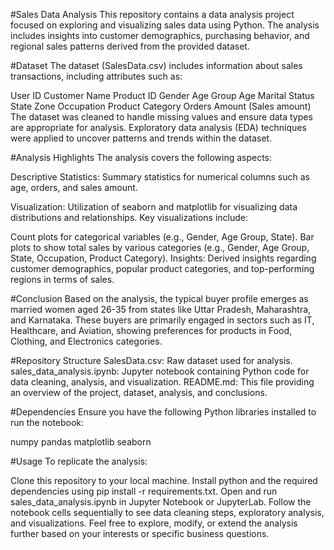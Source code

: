 #Sales Data Analysis
This repository contains a data analysis project focused on exploring and visualizing sales data using Python. The analysis includes insights into customer demographics, purchasing behavior, and regional sales patterns derived from the provided dataset.

#Dataset
The dataset (SalesData.csv) includes information about sales transactions, including attributes such as:

User ID
Customer Name
Product ID
Gender
Age Group
Age
Marital Status
State
Zone
Occupation
Product Category
Orders
Amount (Sales amount)
The dataset was cleaned to handle missing values and ensure data types are appropriate for analysis. Exploratory data analysis (EDA) techniques were applied to uncover patterns and trends within the dataset.

#Analysis Highlights
The analysis covers the following aspects:

Descriptive Statistics: Summary statistics for numerical columns such as age, orders, and sales amount.

Visualization: Utilization of seaborn and matplotlib for visualizing data distributions and relationships. Key visualizations include:

Count plots for categorical variables (e.g., Gender, Age Group, State).
Bar plots to show total sales by various categories (e.g., Gender, Age Group, State, Occupation, Product Category).
Insights: Derived insights regarding customer demographics, popular product categories, and top-performing regions in terms of sales.

#Conclusion
Based on the analysis, the typical buyer profile emerges as married women aged 26-35 from states like Uttar Pradesh, Maharashtra, and Karnataka. These buyers are primarily engaged in sectors such as IT, Healthcare, and Aviation, showing preferences for products in Food, Clothing, and Electronics categories.

#Repository Structure
SalesData.csv: Raw dataset used for analysis.
sales_data_analysis.ipynb: Jupyter notebook containing Python code for data cleaning, analysis, and visualization.
README.md: This file providing an overview of the project, dataset, analysis, and conclusions.

#Dependencies
Ensure you have the following Python libraries installed to run the notebook:

numpy
pandas
matplotlib
seaborn

#Usage
To replicate the analysis:

Clone this repository to your local machine.
Install python and the required dependencies using pip install -r requirements.txt.
Open and run sales_data_analysis.ipynb in Jupyter Notebook or JupyterLab.
Follow the notebook cells sequentially to see data cleaning steps, exploratory analysis, and visualizations.
Feel free to explore, modify, or extend the analysis further based on your interests or specific business questions.

